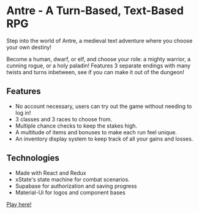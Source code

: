 # Antre - A Turn-Based, Text-Based RPG

Step into the world of Antre, a medieval text adventure where you choose your own destiny!

Become a human, dwarf, or elf, and choose your role: a mighty warrior, a cunning rogue, or a holy paladin! Features 3 separate endings with many twists and turns inbetween, see if you can make it out of the dungeon!

## Features
- No account necessary, users can try out the game without needing to log in!
- 3 classes and 3 races to choose from.
- Multiple chance checks to keep the stakes high.
- A multitude of items and bonuses to make each run feel unique.
- An inventory display system to keep track of all your gains and losses.


## Technologies
- Made with React and Redux
- xState's state machine for combat scenarios. 
- Supabase for authorization and saving progress
- Material-Ui for logos and component bases

[Play here!](seanbelverstone.github.io/antre)